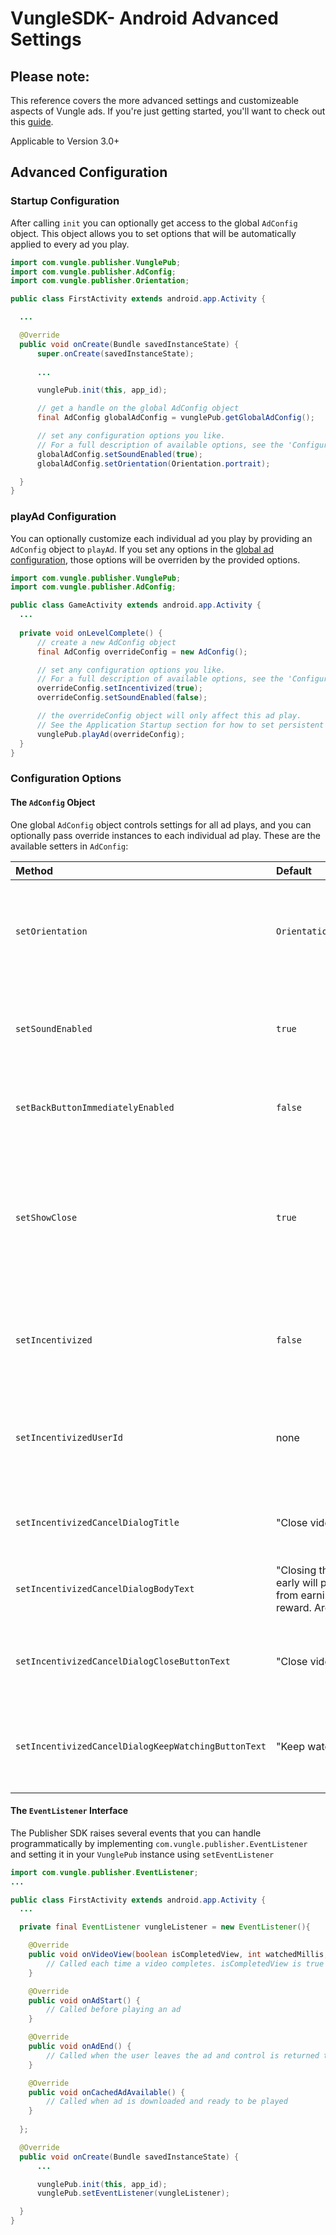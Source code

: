 # VungleSDK- Android Advanced Settings

## Please note:

This reference covers the more advanced settings and customizeable aspects of Vungle ads. If you're just getting started, you'll want to check out this [guide](https://github.com/Vungle/vungle-resources/blob/master/Android-resources/android-dev-guide.md). 

Applicable to Version 3.0+

## Advanced Configuration 

### Startup Configuration 

After calling `init` you can optionally get access to the global `AdConfig` object. This object allows you to set options that will be automatically applied to every ad you play.
```java
import com.vungle.publisher.VunglePub;
import com.vungle.publisher.AdConfig;
import com.vungle.publisher.Orientation;

public class FirstActivity extends android.app.Activity {

  ...

  @Override
  public void onCreate(Bundle savedInstanceState) {
      super.onCreate(savedInstanceState);
      
      ...

      vunglePub.init(this, app_id);

      // get a handle on the global AdConfig object
      final AdConfig globalAdConfig = vunglePub.getGlobalAdConfig();

      // set any configuration options you like. 
      // For a full description of available options, see the 'Configuration Options' section.
      globalAdConfig.setSoundEnabled(true);
      globalAdConfig.setOrientation(Orientation.portrait);

  }
}
```

### playAd Configuration 

You can optionally customize each individual ad you play by providing an `AdConfig` object to `playAd`. If you set any options in the [global ad configuration](#advancedStartupConfig), those options will be overriden by the provided options.
```java
import com.vungle.publisher.VunglePub;
import com.vungle.publisher.AdConfig;

public class GameActivity extends android.app.Activity {
  ...
  
  private void onLevelComplete() {
  	  // create a new AdConfig object
  	  final AdConfig overrideConfig = new AdConfig();

  	  // set any configuration options you like. 
  	  // For a full description of available options, see the 'Configuration Options' section.
  	  overrideConfig.setIncentivized(true);
  	  overrideConfig.setSoundEnabled(false);

  	  // the overrideConfig object will only affect this ad play. 
  	  // See the Application Startup section for how to set persistent global configurations.
      vunglePub.playAd(overrideConfig);
  }
}
```

### Configuration Options

#### The `AdConfig` Object

One global `AdConfig` object controls settings for all ad plays, and you can optionally pass override instances to each individual ad play. These are the available setters in `AdConfig`:

| Method | Default | Description |
|:------ |:------- |:----------- |
| `setOrientation` | `Orientation.autoRotate` | Sets the orientation of the ad. Orientation.matchVideo is the alternate option. This means the ad will play in its ideal orientation (usually landscape). |
| `setSoundEnabled` | `true` | Sets the starting sound state for the ad. If true, audio respects device volume and sound settings. If false, video begins muted but user may modify |
| `setBackButtonImmediatelyEnabled` | `false` | Enables or disables the back button. If true the user can back out of the ad, otherwise they cannot |
| `setShowClose` | `true` | Enables or disables the close button on the video ad. If false, the close button will never appear <br> *Note- this method was deprecated in v3.0.2. You can use the forced view options in your app's advanced settings, on the dashboard |
| `setIncentivized` | `false` | Sets the incentivized mode. If true, user will be prompted with a confirmation dialog when attempting to skip the ad. If false, no confirmation is shown |
| `setIncentivizedUserId` | none | Set the unique user id to be passed to your application to verify that this user should rewarded for watching an incentivized ad. N/A if ad is not incentivized. |
| `setIncentivizedCancelDialogTitle` | "Close video?" | Sets the title of the confirmation dialog when skipping an incentivized ad. N/A if ad is not incentivized. |
| `setIncentivizedCancelDialogBodyText` | "Closing this video early will prevent you from earning your reward. Are you sure?" | Sets the body of the confirmation dialog when skipping an incentivized ad. N/A if ad is not incentivized. | 
| `setIncentivizedCancelDialogCloseButtonText` | "Close video" | Sets the 'cancel button' text of the confirmation dialog when skipping an incentivized ad. N/A if ad is not incentivized. | 
| `setIncentivizedCancelDialogKeepWatchingButtonText` | "Keep watching" | Sets the 'keep watching button' text of the confirmation dialog when skipping an incentivized ad. N/A if ad is not incentivized. |

#### The `EventListener` Interface
The Publisher SDK raises several events that you can handle programmatically by implementing `com.vungle.publisher.EventListener` and setting it in your `VunglePub` instance using `setEventListener`
```java
import com.vungle.publisher.EventListener;
...

public class FirstActivity extends android.app.Activity {
  ...

  private final EventListener vungleListener = new EventListener(){

    @Override
    public void onVideoView(boolean isCompletedView, int watchedMillis, int videoDurationMillis) {
        // Called each time a video completes. isCompletedView is true if the video was not skipped.     
    }

    @Override
    public void onAdStart() {
        // Called before playing an ad
    }

    @Override
    public void onAdEnd() {
        // Called when the user leaves the ad and control is returned to your application
    }

    @Override
    public void onCachedAdAvailable() {
        // Called when ad is downloaded and ready to be played
    }
    
  };

  @Override
  public void onCreate(Bundle savedInstanceState) {
      ...

      vunglePub.init(this, app_id);
      vunglePub.setEventListener(vungleListener);

  }
}
```
